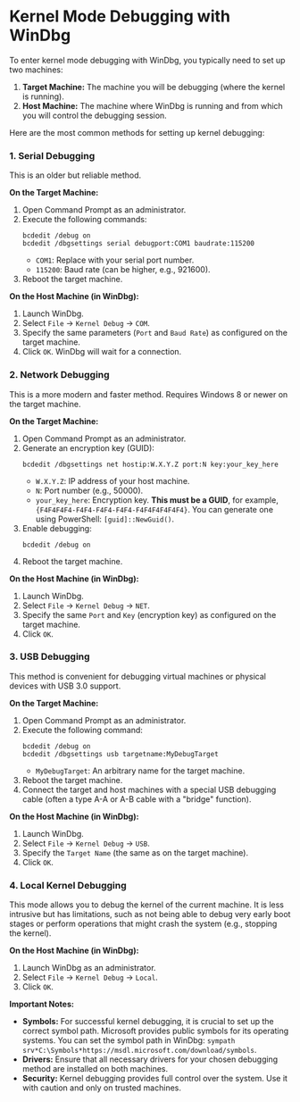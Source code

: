 # Kernel Mode Debugging with WinDbg

To enter kernel mode debugging with WinDbg, you typically need to set up two machines:

1.  **Target Machine:** The machine you will be debugging (where the kernel is running).
2.  **Host Machine:** The machine where WinDbg is running and from which you will control the debugging session.

Here are the most common methods for setting up kernel debugging:

### 1. Serial Debugging

This is an older but reliable method.

**On the Target Machine:**

1.  Open Command Prompt as an administrator.
2.  Execute the following commands:
    ```
    bcdedit /debug on
    bcdedit /dbgsettings serial debugport:COM1 baudrate:115200
    ```
    *   `COM1`: Replace with your serial port number.
    *   `115200`: Baud rate (can be higher, e.g., 921600).
3.  Reboot the target machine.

**On the Host Machine (in WinDbg):**

1.  Launch WinDbg.
2.  Select `File` -> `Kernel Debug` -> `COM`.
3.  Specify the same parameters (`Port` and `Baud Rate`) as configured on the target machine.
4.  Click `OK`. WinDbg will wait for a connection.

### 2. Network Debugging

This is a more modern and faster method. Requires Windows 8 or newer on the target machine.

**On the Target Machine:**

1.  Open Command Prompt as an administrator.
2.  Generate an encryption key (GUID):
    ```
    bcdedit /dbgsettings net hostip:W.X.Y.Z port:N key:your_key_here
    ```
    *   `W.X.Y.Z`: IP address of your host machine.
    *   `N`: Port number (e.g., 50000).
    *   `your_key_here`: Encryption key. **This must be a GUID**, for example, `{F4F4F4F4-F4F4-F4F4-F4F4-F4F4F4F4F4F4}`. You can generate one using PowerShell: `[guid]::NewGuid()`.
3.  Enable debugging:
    ```
    bcdedit /debug on
    ```
4.  Reboot the target machine.

**On the Host Machine (in WinDbg):**

1.  Launch WinDbg.
2.  Select `File` -> `Kernel Debug` -> `NET`.
3.  Specify the same `Port` and `Key` (encryption key) as configured on the target machine.
4.  Click `OK`.

### 3. USB Debugging

This method is convenient for debugging virtual machines or physical devices with USB 3.0 support.

**On the Target Machine:**

1.  Open Command Prompt as an administrator.
2.  Execute the following command:
    ```
    bcdedit /debug on
    bcdedit /dbgsettings usb targetname:MyDebugTarget
    ```
    *   `MyDebugTarget`: An arbitrary name for the target machine.
3.  Reboot the target machine.
4.  Connect the target and host machines with a special USB debugging cable (often a type A-A or A-B cable with a "bridge" function).

**On the Host Machine (in WinDbg):**

1.  Launch WinDbg.
2.  Select `File` -> `Kernel Debug` -> `USB`.
3.  Specify the `Target Name` (the same as on the target machine).
4.  Click `OK`.

### 4. Local Kernel Debugging

This mode allows you to debug the kernel of the current machine. It is less intrusive but has limitations, such as not being able to debug very early boot stages or perform operations that might crash the system (e.g., stopping the kernel).

**On the Host Machine (in WinDbg):**

1.  Launch WinDbg as an administrator.
2.  Select `File` -> `Kernel Debug` -> `Local`.
3.  Click `OK`.

**Important Notes:**

*   **Symbols:** For successful kernel debugging, it is crucial to set up the correct symbol path. Microsoft provides public symbols for its operating systems. You can set the symbol path in WinDbg: `sympath srv*C:\Symbols*https://msdl.microsoft.com/download/symbols`.
*   **Drivers:** Ensure that all necessary drivers for your chosen debugging method are installed on both machines.
*   **Security:** Kernel debugging provides full control over the system. Use it with caution and only on trusted machines. 